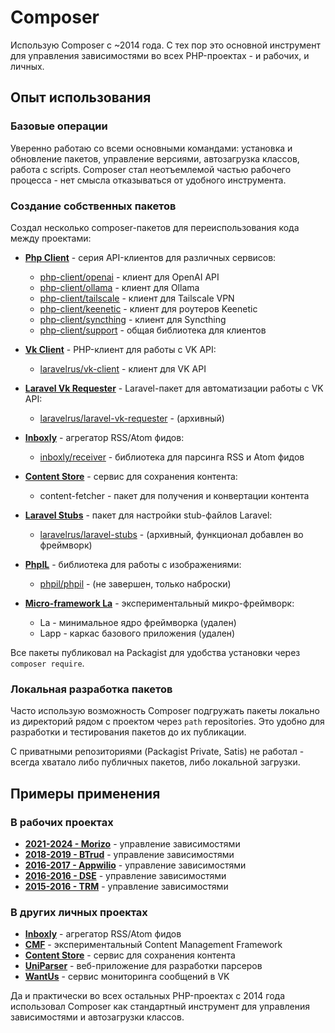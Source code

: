 # Composer

Использую Composer с ~2014 года. С тех пор это основной инструмент для управления зависимостями во всех PHP-проектах - и рабочих, и личных.

## Опыт использования

### Базовые операции
Уверенно работаю со всеми основными командами: установка и обновление пакетов, управление версиями, автозагрузка классов, работа с scripts. Composer стал неотъемлемой частью рабочего процесса - нет смысла отказываться от удобного инструмента.

### Создание собственных пакетов
Создал несколько composer-пакетов для переиспользования кода между проектами:

- **[Php Client](../../experience/projects/Php%20Client.md)** - серия API-клиентов для различных сервисов:
  - [php-client/openai](https://github.com/php-client/openai) - клиент для OpenAI API
  - [php-client/ollama](https://github.com/php-client/ollama) - клиент для Ollama
  - [php-client/tailscale](https://github.com/php-client/tailscale) - клиент для Tailscale VPN
  - [php-client/keenetic](https://github.com/php-client/keenetic) - клиент для роутеров Keenetic
  - [php-client/syncthing](https://github.com/php-client/syncthing) - клиент для Syncthing
  - [php-client/support](https://github.com/php-client/support) - общая библиотека для клиентов

- **[Vk Client](../../experience/projects/Vk%20Client.md)** - PHP-клиент для работы с VK API:
  - [laravelrus/vk-client](https://github.com/laravelrus/vk-client) - клиент для VK API

- **[Laravel Vk Requester](../../experience/projects/Laravel%20Vk%20Requester.md)** - Laravel-пакет для автоматизации работы с VK API:
  - [laravelrus/laravel-vk-requester](https://github.com/laravelrus/laravel-vk-requester) - (архивный)

- **[Inboxly](../../experience/projects/Inboxly.md)** - агрегатор RSS/Atom фидов:
  - [inboxly/receiver](https://github.com/inboxly/receiver) - библиотека для парсинга RSS и Atom фидов

- **[Content Store](../../experience/projects/Content%20Store.md)** - сервис для сохранения контента:
  - content-fetcher - пакет для получения и конвертации контента

- **[Laravel Stubs](../../experience/projects/Laravel%20Stubs.md)** - пакет для настройки stub-файлов Laravel:
  - [laravelrus/laravel-stubs](https://github.com/laravelrus/laravel-stubs) - (архивный, функционал добавлен во фреймворк)

- **[PhpIL](../../experience/projects/PhpIL.md)** - библиотека для работы с изображениями:
  - [phpil/phpil](https://github.com/phpil/phpil) - (не завершен, только наброски)

- **[Micro-framework La](../../experience/projects/Micro-framework%20La.md)** - экспериментальный микро-фреймворк:
  - La - минимальное ядро фреймворка (удален)
  - Lapp - каркас базового приложения (удален)

Все пакеты публиковал на Packagist для удобства установки через `composer require`.

### Локальная разработка пакетов
Часто использую возможность Composer подгружать пакеты локально из директорий рядом с проектом через `path` repositories. Это удобно для разработки и тестирования пакетов до их публикации.

С приватными репозиториями (Packagist Private, Satis) не работал - всегда хватало либо публичных пакетов, либо локальной загрузки.

## Примеры применения

### В рабочих проектах

- **[2021-2024 - Morizo](../../experience/work/dev/2021-2024%20-%20Morizo.md)** - управление зависимостями
- **[2018-2019 - BTrud](../../experience/work/dev/2018-2019%20-%20BTrud.md)** - управление зависимостями
- **[2016-2017 - Appwilio](../../experience/work/dev/2016-2017%20-%20Appwilio.md)** - управление зависимостями
- **[2016-2016 - DSE](../../experience/work/dev/2016-2016%20-%20DSE.md)** - управление зависимостями
- **[2015-2016 - TRM](../../experience/work/dev/2015-2016%20-%20TRM.md)** - управление зависимостями

### В других личных проектах

- **[Inboxly](../../experience/projects/Inboxly.md)** - агрегатор RSS/Atom фидов
- **[CMF](../../experience/projects/CMF.md)** - экспериментальный Content Management Framework
- **[Content Store](../../experience/projects/Content%20Store.md)** - сервис для сохранения контента
- **[UniParser](../../experience/projects/UniParser.md)** - веб-приложение для разработки парсеров
- **[WantUs](../../experience/projects/WantUs.md)** - сервис мониторинга сообщений в VK

Да и практически во всех остальных PHP-проектах с 2014 года использовал Composer как стандартный инструмент для управления зависимостями и автозагрузки классов.
